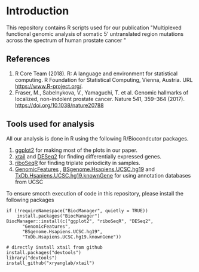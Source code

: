 # Introduction
This repository contains R scripts used for our publication "Multiplexed functional genomic analysis of somatic 5’ untranslated region mutations across the spectrum of human prostate cancer "


## References
1) R Core Team (2018). R: A language and environment for statistical computing. R Foundation for Statistical Computing, Vienna, Austria. URL https://www.R-project.org/.
2) Fraser, M., Sabelnykova, V., Yamaguchi, T. et al. Genomic hallmarks of localized, non-indolent prostate cancer. Nature 541, 359–364 (2017). https://doi.org/10.1038/nature20788

## Tools used for analysis 

All our analysis is done in R using the following  R/Biocondcutor packages.

1) [ggplot2](https://ggplot2.tidyverse.org/) for making most of the plots in our paper. 
2) [xtail](https://github.com/xryanglab/xtail) and [DESeq2](https://www.bioconductor.org/packages/release/bioc/html/DESeq2.html) for finding differentially expressed genes.
3) [riboSeqR](https://bioconductor.org/packages/release/bioc/html/riboSeqR.html) for finding triplate periodicity in samples.
4) [GenomicFeatures](https://bioconductor.org/packages/release/data/annotation/html/GenomicFeatures.html) , [BSgenome.Hsapiens.UCSC.hg19](http://bioconductor.org/packages/release/data/annotation/html/BSgenome.Hsapiens.UCSC.hg19.html) and [TxDb.Hsapiens.UCSC.hg19.knownGene](https://bioconductor.org/packages/release/data/annotation/html/TxDb.Hsapiens.UCSC.hg19.knownGene.html) for using annotation databases from UCSC
 
To ensure smooth execution of code in this repository, please install the 
following packages 

```{r eval=FALSE}
if (!requireNamespace("BiocManager", quietly = TRUE))
    install.packages("BiocManager")
BiocManager::install(c("ggplot2", "riboSeqR", "DESeq2", 
      "GenomicFeatures", 
      "BSgenome.Hsapiens.UCSC.hg19", 
      "TxDb.Hsapiens.UCSC.hg19.knownGene"))

# directly install xtail from github
install.packages("devtools")
library("devtools")
install_github("xryanglab/xtail")
```
